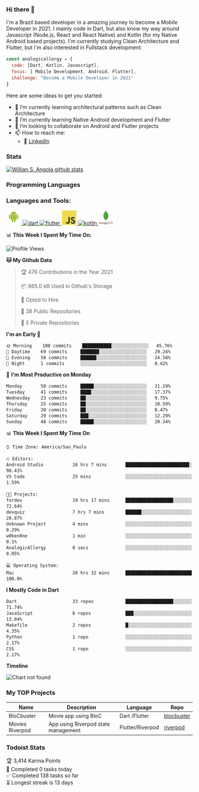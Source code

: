 ### Hi there 👋

I'm a Brazil based developer in a amazing journey to become a Mobile Developer in 2021. I mainly code in Dart, but also know my way around Javascript (Node.js, React and React Native) and Kotlin (for my Native Android based projects). I'm currently studying Clean Architecture and Flutter, but i'm also interested in Fullstack development.

```javascript
const analogicallergy = {
  code: [Dart, Kotlin, Javascript],
  focus: [ Mobile Development, Android, Flutter],
  challenge: "Become a Mobile Developer in 2021"
}
```

Here are some ideas to get you started:

- 🔭  I’m currently learning architectural patterns such as Clean Architecture
- 🌱  I’m currently learning Native Android development and Flutter
- 👯  I’m looking to collaborate on Android and Flutter projects
- 📫  How to reach me:
  -  :office: [LinkedIn](https://www.linkedin.com/in/wsabsi/)

### Stats

[![Willian S. Angola github stats](https://github-readme-stats.vercel.app/api?username=w0ken0ne&count_private=true&show_icons=true&theme=radical&hide_rank=false)](https://github.com/anuraghazra/github-readme-stats)

### Programming Languages

<h3 align="left">Languages and Tools:</h3>
<p align="left"> <a href="https://developer.android.com" target="_blank"> <img src="https://raw.githubusercontent.com/devicons/devicon/master/icons/android/android-original-wordmark.svg" alt="android" width="40" height="40"/> </a> <a href="https://dart.dev" target="_blank"> <img src="https://www.vectorlogo.zone/logos/dartlang/dartlang-icon.svg" alt="dart" width="40" height="40"/> </a> <a href="https://flutter.dev" target="_blank"> <img src="https://www.vectorlogo.zone/logos/flutterio/flutterio-icon.svg" alt="flutter" width="40" height="40"/> </a> <a href="https://developer.mozilla.org/en-US/docs/Web/JavaScript" target="_blank"> <img src="https://raw.githubusercontent.com/devicons/devicon/master/icons/javascript/javascript-original.svg" alt="javascript" width="40" height="40"/> </a> <a href="https://kotlinlang.org" target="_blank"> <img src="https://www.vectorlogo.zone/logos/kotlinlang/kotlinlang-icon.svg" alt="kotlin" width="40" height="40"/> </a> <a href="https://www.mongodb.com/" target="_blank"> <img src="https://raw.githubusercontent.com/devicons/devicon/master/icons/mongodb/mongodb-original-wordmark.svg" alt="mongodb" width="40" height="40"/> </a> </p>


📊 **This Week I Spent My Time On:**

<!--START_SECTION:waka-->
![Profile Views](http://img.shields.io/badge/Profile%20Views-27-blue)

**🐱  My Github Data** 

> 🏆  476 Contributions in the Year 2021
 > 
> 📦  665.0 kB Used in Github's Storage 
 > 
> 💼  Opted to Hire
 > 
> 📜  38 Public Repositories 
 > 
> 🔑  5 Private Repositories  
 > 
**I'm an Early 🐤** 

```text
🌞 Morning    108 commits    ███████████░░░░░░░░░░░░░░   45.76% 
🌆 Daytime    69 commits     ███████░░░░░░░░░░░░░░░░░░   29.24% 
🌃 Evening    58 commits     ██████░░░░░░░░░░░░░░░░░░░   24.58% 
🌙 Night      1 commits      ░░░░░░░░░░░░░░░░░░░░░░░░░   0.42%

```
📅 **I'm Most Productive on Monday** 

```text
Monday       50 commits     █████░░░░░░░░░░░░░░░░░░░░   21.19% 
Tuesday      41 commits     ████░░░░░░░░░░░░░░░░░░░░░   17.37% 
Wednesday    23 commits     ██░░░░░░░░░░░░░░░░░░░░░░░   9.75% 
Thursday     25 commits     ██░░░░░░░░░░░░░░░░░░░░░░░   10.59% 
Friday       20 commits     ██░░░░░░░░░░░░░░░░░░░░░░░   8.47% 
Saturday     29 commits     ███░░░░░░░░░░░░░░░░░░░░░░   12.29% 
Sunday       48 commits     █████░░░░░░░░░░░░░░░░░░░░   20.34%

```


📊 **This Week I Spent My Time On** 

```text
⌚︎ Time Zone: America/Sao_Paulo

🔥 Editors: 
Android Studio           26 hrs 7 mins       ████████████████████████░   98.41% 
VS Code                  25 mins             ░░░░░░░░░░░░░░░░░░░░░░░░░   1.59%

🐱‍💻 Projects: 
fordev                   19 hrs 17 mins      ██████████████████░░░░░░░   72.64% 
devquiz                  7 hrs 7 mins        ██████░░░░░░░░░░░░░░░░░░░   26.87% 
Unknown Project          4 mins              ░░░░░░░░░░░░░░░░░░░░░░░░░   0.29% 
w0ken0ne                 1 min               ░░░░░░░░░░░░░░░░░░░░░░░░░   0.1% 
AnalogicAllergy          0 secs              ░░░░░░░░░░░░░░░░░░░░░░░░░   0.05%

💻 Operating System: 
Mac                      26 hrs 32 mins      █████████████████████████   100.0%

```

**I Mostly Code in Dart** 

```text
Dart                     33 repos            ██████████████████░░░░░░░   71.74% 
JavaScript               6 repos             ███░░░░░░░░░░░░░░░░░░░░░░   13.04% 
Makefile                 2 repos             █░░░░░░░░░░░░░░░░░░░░░░░░   4.35% 
Python                   1 repo              ░░░░░░░░░░░░░░░░░░░░░░░░░   2.17% 
CSS                      1 repo              ░░░░░░░░░░░░░░░░░░░░░░░░░   2.17%

```


**Timeline**

![Chart not found](https://raw.githubusercontent.com/w0ken0ne/w0ken0ne/main/charts/bar_graph.png) 


<!--END_SECTION:waka-->

### My TOP Projects

| Name            | Description                         | Language         | Repo                                                           |
| --------------- | ----------------------------------- | ---------------- | -------------------------------------------------------------- |
| BloCbuster      | Movie app using BloC                | Dart /Flutter    | [blocbuster](https://github.com/w0ken0ne/blocbuster)    |
| Movies Riverpod | App using Riverpod state management | Flutter/Riverpod | [riverpod](https://github.com/w0ken0ne/movies_riverpod) |

### Todoist Stats

<!-- TODO-IST:START -->
🏆  3,414 Karma Points           
🌸  Completed 0 tasks today           
✅  Completed 138 tasks so far           
⏳  Longest streak is 13 days
<!-- TODO-IST:END -->
